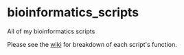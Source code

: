 # bioinformatics_scripts
All of my bioinformatics scripts

Please see the <a href="https://github.com/ericHester/bioinformatics_scripts/wiki">wiki</a> for breakdown of each script's function.
